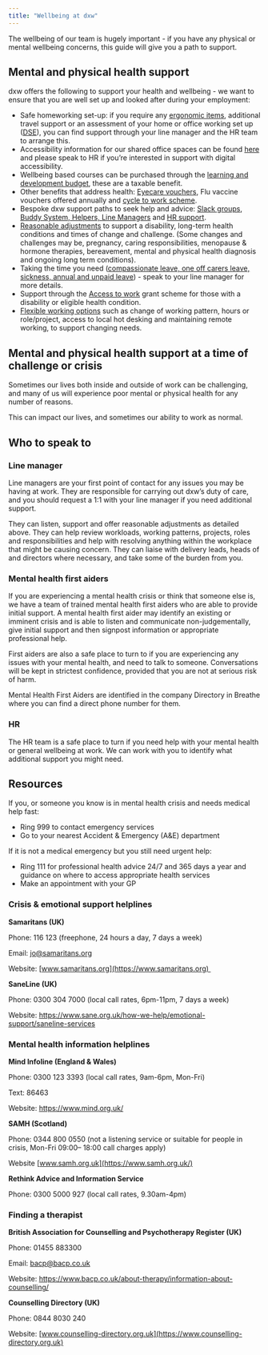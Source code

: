 ```yaml
---
title: "Wellbeing at dxw"
---
```

The wellbeing of our team is hugely important - if you have any physical or mental wellbeing concerns, this guide will give you a path to support.

## Mental and physical health support

dxw offers the following to support your health and wellbeing - we want to ensure that you are well set up and looked after during your employment:

* Safe homeworking set-up: if you require any [ergonomic items](https://playbook.dxw.com/#getting-things-you-need), additional travel support or an assessment of your home or office working set up ([DSE](https://www.hse.gov.uk/msd/dse/)), you can find support through your line manager and the HR team to arrange this.
* Accessibility information for our shared office spaces can be found [here ](https://playbook.dxw.com/guides/office-accessibility.html)and please speak to HR if you’re interested in support with digital accessibility.
* Wellbeing based courses can be purchased through the [learning and development budget](https://playbook.dxw.com/#learning-and-development), these are a taxable benefit.
* Other benefits that address health: [Eyecare vouchers](https://playbook.dxw.com/#eyecare-vouchers), Flu vaccine vouchers offered annually and [cycle to work scheme](https://playbook.dxw.com/#cycle-to-work-scheme).
* Bespoke dxw support paths to seek help and advice: [Slack groups](https://docs.google.com/document/d/1rIHYqFdEWSmjkUyScx-tIpoFrICO1hG7-SDnSLOR3JM/edit), [Buddy System, Helpers, Line Managers](https://playbook.dxw.com/#other-support-paths) and [HR support](https://playbook.dxw.com/#people-and-hr-team).
* [Reasonable adjustments](https://playbook.dxw.com/#sickness) to support a disability, long-term health conditions and times of change and challenge. (Some changes and challenges may be, pregnancy, caring responsibilities, menopause & hormone therapies, bereavement, mental and physical health diagnosis and ongoing long term conditions).  
* Taking the time you need ([compassionate leave, one off carers leave, sickness, annual and unpaid leave](https://playbook.dxw.com/#your-pay-pension-and-other-benefits)) - speak to your line manager for more details.
* Support through the [Access to work](https://www.gov.uk/access-to-work) grant scheme for those with a disability or eligible health condition.
* [Flexible working options](https://playbook.dxw.com/#flexible-working) such as change of working pattern, hours or role/project, access to local hot desking and maintaining remote working, to support changing needs.

## Mental and physical health support at a time of challenge or crisis

Sometimes our lives both inside and outside of work can be challenging, and many of us will experience poor mental or physical health for any number of reasons.

This can impact our lives, and sometimes our ability to work as normal. 

## Who to speak to 

### Line manager 

Line managers are your first point of contact for any issues you may be having at work. They are responsible for carrying out dxw’s duty of care, and you should request a 1:1 with your line manager if you need additional support. 

They can listen, support and offer reasonable adjustments as detailed above. They can help review workloads, working patterns, projects, roles and responsibilities and help with resolving anything within the workplace that might be causing concern. They can liaise with delivery leads, heads of and directors where necessary, and take some of the burden from you.

### Mental health first aiders 

If you are experiencing a mental health crisis or think that someone else is, we have a team of trained mental health first aiders who are able to provide initial support. A mental health first aider may identify an existing or imminent crisis and is able to listen and communicate non-judgementally, give initial support and then signpost information or appropriate professional help. 

First aiders are also a safe place to turn to if you are experiencing any issues with your mental health, and need to talk to someone. Conversations will be kept in strictest confidence, provided that you are not at serious risk of harm.

Mental Health First Aiders are identified in the company Directory in Breathe where you can find a direct phone number for them.

### HR 

The HR team is a safe place to turn if you need help with your mental health or general wellbeing at work. We can work with you to identify what additional support you might need.

## Resources

If you, or someone you know is in mental health crisis and needs medical help fast:

* Ring 999 to contact emergency services
* Go to your nearest Accident & Emergency (A&E) department 

If it is not a medical emergency but you still need urgent help:

* Ring 111 for professional health advice 24/7 and 365 days a year and guidance on where to access appropriate health services 
* Make an appointment with your GP 

### Crisis & emotional support helplines

**Samaritans (UK)**

Phone: 116 123 (freephone, 24 hours a day, 7 days a week)

Email: [jo@samaritans.org](mailto:jo@samaritans.org)

Website: [www.samaritans.org](https://www.samaritans.org) 

**SaneLine (UK)**

Phone: 0300 304 7000 (local call rates, 6pm-11pm, 7 days a week)

Website: <https://www.sane.org.uk/how-we-help/emotional-support/saneline-services>

### Mental health information helplines

**Mind Infoline (England & Wales)**

Phone: 0300 123 3393 (local call rates, 9am-6pm, Mon-Fri)

Text: 86463

Website: <https://www.mind.org.uk/>

**SAMH (Scotland)** 

Phone: 0344 800 0550 (not a listening service or suitable for people in crisis, Mon-Fri 09:00– 18:00 call charges apply)  

Website [www.samh.org.uk](https://www.samh.org.uk/)

**Rethink Advice and Information Service** 

Phone: 0300 5000 927 (local call rates, 9.30am-4pm)

### Finding a therapist 

**British Association for Counselling and Psychotherapy Register (UK)**

Phone: 01455 883300 

Email: [bacp@bacp.co.uk](mailto:bacp@bacp.co.uk) 

Website: <https://www.bacp.co.uk/about-therapy/information-about-counselling/>

**Counselling Directory (UK)** 

Phone: 0844 8030 240 

Website: [www.counselling-directory.org.uk](https://www.counselling-directory.org.uk)
